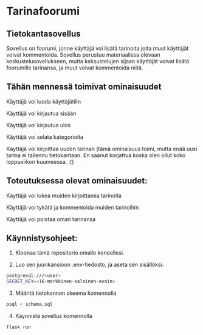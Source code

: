 # Tarinafoorumi
## Tietokantasovellus
Sovellus on foorumi, jonne käyttäjä voi lisätä tarinoita joita muut käyttäjät voivat kommentoida.
Sovellus perustuu materiaalissa olevaan keskustelusovellukseen, mutta keksustelujen sijaan käyttäjät voivat lisätä foorumille tarinansa, ja muut voivat kommentoida niitä.

## Tähän mennessä toimivat ominaisuudet
Käyttäjä voi luoda käyttäjätilin

Käyttäjä voi kirjautua sisään

Käyttäjä voi kirjautua ulos

Käyttäjä voi selata kategorioita

Käyttäjä voi kirjoittaa uuden tarinan (tämä ominaisuus toimi, mutta enää uusi tarina ei tallennu tietokantaan. En saanut korjattua koska olen ollut koko loppuviikon kuumeessa. :()

## Toteutuksessa olevat ominaisuudet:
Käyttäjä voi lukea muiden kirjoittamia tarinoita

Käyttäjä voi tykätä ja kommentoida muiden tarinoihin

Käyttäjä voi poistaa oman tarinansa

## Käynnistysohjeet:
1. Kloonaa tämä repositorio omalle koneellesi.

2. Luo sen juurikansioon .env-tiedosto, ja aseta sen sisällöksi:
```bash
postgresql:///<user>
SECRET_KEY=<16-merkkinen-salainen-avain>
```

3. Määritä tietokannan skeema komennolla
```bash
psql < schema.sql
```

4. Käynnistä sovellus komennolla
```bash
flask run
```

